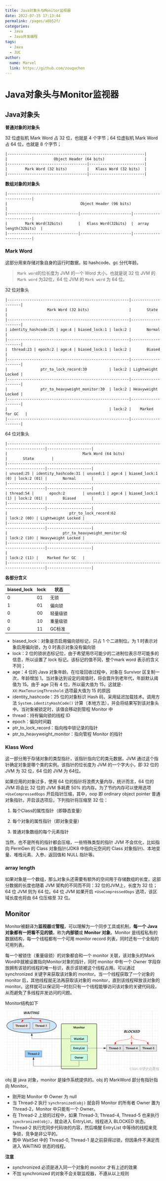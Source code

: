 ```yaml
---
title: Java对象头与Monitor监视器
date: 2022-07-15 17:13:44
permalink: /pages/a0b52f/
categories:
  - Java
  - Java并发编程
tags:
  - Java
  - JUC
author: 
  name: Marvel
  link: https://github.com/zouquchen
---
```


# Java对象头与Monitor监视器

## Java对象头

**普通对象的对象头**

32 位虚拟机 Mark Word 占 32 位，也就是 4 个字节；64 位虚拟机 Mark Word 占 64 位，也就是 8 个字节；

```
|--------------------------------------------------------------|
|                     Object Header (64 bits)                  |
|------------------------------------|-------------------------|
|        Mark Word (32 bits)         |   Klass Word (32 bits)  |
|------------------------------------|-------------------------|
```

**数组对象的对象头**

```
|---------------------------------------------------------------------------------|
|                                 Object Header (96 bits)                         |
|--------------------------------|-----------------------|------------------------|
|        Mark Word(32bits)       |   Klass Word(32bits)  |  array length(32bits)  |
|--------------------------------|-----------------------|------------------------|
```

### Mark Word

这部分用来存储对象自身的运行时数据，如 hashcode、gc 分代年龄。

> `Mark word`的位长度为 JVM 的一个 Word 大小，也就是说 32 位 JVM 的 `Mark word` 为32位，64 位 JVM 的 `Mark word` 为 64 位。

32 位对象头

```
|-------------------------------------------------------|--------------------|
|                  Mark Word (32 bits)                  |       State        |
|-------------------------------------------------------|--------------------|
| identity_hashcode:25 | age:4 | biased_lock:1 | lock:2 |       Normal       |
|-------------------------------------------------------|--------------------|
|  thread:23 | epoch:2 | age:4 | biased_lock:1 | lock:2 |       Biased       |
|-------------------------------------------------------|--------------------|
|               ptr_to_lock_record:30          | lock:2 | Lightweight Locked |
|-------------------------------------------------------|--------------------|
|               ptr_to_heavyweight_monitor:30  | lock:2 | Heavyweight Locked |
|-------------------------------------------------------|--------------------|
|                                              | lock:2 |    Marked for GC   |
|-------------------------------------------------------|--------------------|
```

64 位对象头

```
|---------------------------------------------------------------------------------------|--------------------|
|                                  Mark Word (64 bits)                                  |       State        |
|---------------------------------------------------------------------------------------|--------------------|
| unused:25 | identity_hashcode:31 | unused:1 | age:4 | biased_lock:1 (0) | lock:2 (01) |       Normal       |
|---------------------------------------------------------------------------------------|--------------------|
| thread:54 |       epoch:2        | unused:1 | age:4 | biased_lock:1 (1) | lock:2 (01) |       Biased       |
|---------------------------------------------------------------------------------------|--------------------|
|                            ptr_to_lock_record:62                        | lock:2 (00) | Lightweight Locked |
|---------------------------------------------------------------------------------------|--------------------|
|                         ptr_to_heavyweight_monitor:62                   | lock:2 (10) | Heavyweight Locked |
|---------------------------------------------------------------------------------------|--------------------|
|                                                                         | lock:2 (11) |    Marked for GC   |
|---------------------------------------------------------------------------------------|--------------------|
```

**各部分含义**

| biased_lock | lock | 状态     |
| ----------- | ---- | -------- |
| 0           | 01   | 无锁     |
| 1           | 01   | 偏向锁   |
| 0           | 00   | 轻量级锁 |
| 0           | 10   | 重量级锁 |
| 0           | 11   | GC标准   |

- biased_lock：对象是否启用偏向锁标记，只占 1 个二进制位。为 1 时表示对象启用偏向锁，为 0 时表示对象没有偏向锁
- lock：2 位的锁状态标记位，由于希望用尽可能少的二进制位表示尽可能多的信息，所以设置了 lock 标记。该标记的值不同，整个mark word 表示的含义不同；
- age：4 位的 Java 对象年龄。在垃圾回收过程中，对象在 Survivor 区复制一次，年龄增加 1。当对象达到设定的阈值时，将会晋升到老年代，年龄默认阈值为 15。由于 age 只有 4 位，所以最大值为 15，这就是`-XX:MaxTenuringThreshold` 选项最大值为 15 的原因
- identity_hashcode：25 位的对象标识 Hash 码，采用延迟加载技术。调用方法 `System.identityHashCode()` 计算（本地方法），并会将结果写到该对象头中。当对象被锁定时，该值会移动到管程 Monitor 中
- thread：持有偏向锁的线程 ID
- epoch：偏向时间戳
- ptr_to_lock_record：指向栈中锁记录的指针
- ptr_to_heavyweight_monitor：指向管程 Monitor 的指针
  

### Klass Word

这一部分用于存储对象的类型指针，该指针指向它的类元数据，JVM 通过这个指针确定对象是哪个类的实例。该指针的位长度为 JVM 的一个字大小，即 32 位的 JVM 为 32 位，64 位的 JVM 为 64位。

如果应用的对象过多，使用 64 位的指针将浪费大量内存，统计而言，64 位的 JVM 将会比 32 位的 JVM 多耗费 50% 的内存。为了节约内存可以使用选项 `+UseCompressedOops` 开启指针压缩，其中，oop 即 ordinary object pointer 普通对象指针。开启该选项后，下列指针将压缩至 32 位：

1. 每个Class的属性指针（即静态变量）

2. 每个对象的属性指针（即对象变量）

3. 普通对象数组的每个元素指针

当然，也不是所有的指针都会压缩，一些特殊类型的指针 JVM 不会优化，比如指向 PermGen 的 Class 对象指针(JDK8 中指向元空间的 Class 对象指针)、本地变量、堆栈元素、入参、返回值和 NULL 指针等。

### array length

如果对象是一个数组，那么对象头还需要有额外的空间用于存储数组的长度，这部分数据的长度也随着 JVM 架构的不同而不同：32 位的JVM上，长度为 32 位；64 位 JVM 则为 64 位。64 位 JVM 如果开启 `+UseCompressedOops` 选项，该区域长度也将由 64 位压缩至 32 位。

## Monitor

Monitor被翻译为**监视器**或**管程**，可以理解为一个同步工具或机制，**每一个 Java 对象都有一把看不见的锁**，称为**内部锁**或 **Monitor 对象**。Monitor 是线程私有的数据结构，每一个线程都有一个可用 monitor record 列表，同时还有一个全局的可用列表。

每一个被锁住（重量级锁）的对象都会和一个 monitor 关联，该对象头的Mark Word中就被设置指向Monitor对象的指针，同时 monitor 中有一个 Owner 字段存放拥有该锁的线程的唯一标识，表示该锁被这个线程占用。可以通过 synchronized 关键字来获取该对象的 monitor。当一个线程获取了一个对象的 monitor 后，其他线程就无法再获取该对象的 monitor，直到该线程释放该对象的 monitor。这样就可以保证同一时刻只有一个线程能够访问该对象的关键代码段，从而避免了多线程并发访问的问题。

Monitor结构如下

![image-20220715202827649](https://raw.githubusercontent.com/zouquchen/Images/main/imgs2022/monitor.png)

obj 是 java 对象，monitor 是操作系统提供的。obj 的 MarkWord 部分有指针指向 Monitor。

- 刚开始 Monitor 中 Owner 为 null
- 当 Thread-2 执行 `synchronized(obj)` 就会将 Monitor 的所有者 Owner 置为 Thread-2，Monitor 中只能有一个 Owner。
- 在 Thread-2 上锁的过程中，如果 Thread-3, Thread-4, Thread-5 也来执行 `synchronized(obj)`，就会进入 EntryList，线程进入 BLOCKED 状态。
- Thread-2 执行完同步代码块的内容，然后唤醒 EntryList 中等待的线程来竞争锁，竞争是非公平的。
- 图中 WaitSet 中的 Thread-0, Thread-1 是之前获得过锁，但因条件不满足而进入 WAITING 状态的线程。

**注意**

- synchronized 必须是进入同一个对象的 monitor 才有上述的效果
- 不加 synchronized 的对象不会关联监视器，不遵从以上规则
